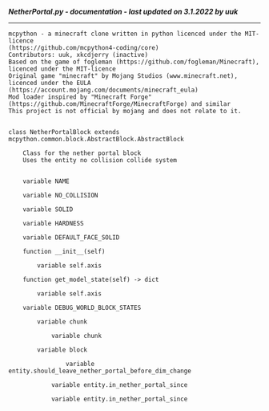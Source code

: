 ***NetherPortal.py - documentation - last updated on 3.1.2022 by uuk***
___

    mcpython - a minecraft clone written in python licenced under the MIT-licence 
    (https://github.com/mcpython4-coding/core)
    Contributors: uuk, xkcdjerry (inactive)
    Based on the game of fogleman (https://github.com/fogleman/Minecraft), licenced under the MIT-licence
    Original game "minecraft" by Mojang Studios (www.minecraft.net), licenced under the EULA
    (https://account.mojang.com/documents/minecraft_eula)
    Mod loader inspired by "Minecraft Forge" (https://github.com/MinecraftForge/MinecraftForge) and similar
    This project is not official by mojang and does not relate to it.


    class NetherPortalBlock extends mcpython.common.block.AbstractBlock.AbstractBlock
        
        Class for the nether portal block
        Uses the entity no collision collide system


        variable NAME

        variable NO_COLLISION

        variable SOLID

        variable HARDNESS

        variable DEFAULT_FACE_SOLID

        function __init__(self)

            variable self.axis

        function get_model_state(self) -> dict

            variable self.axis

        variable DEBUG_WORLD_BLOCK_STATES

            variable chunk

                variable chunk

            variable block

                    variable entity.should_leave_nether_portal_before_dim_change

                variable entity.in_nether_portal_since

                variable entity.in_nether_portal_since